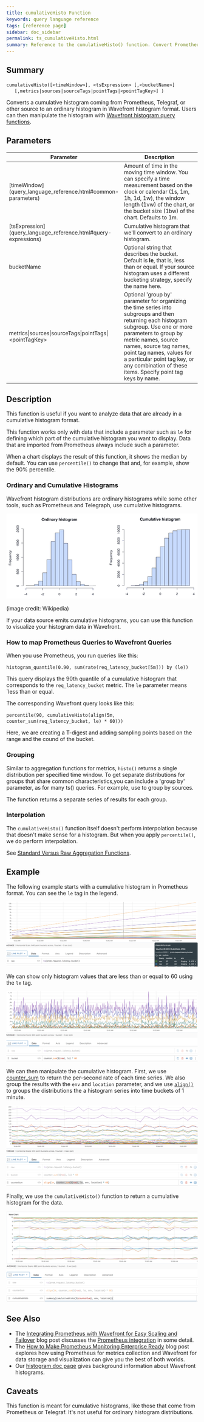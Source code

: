 ```yaml
---
title: cumulativeHisto Function
keywords: query language reference
tags: [reference page]
sidebar: doc_sidebar
permalink: ts_cumulativeHisto.html
summary: Reference to the cumulativeHisto() function. Convert Prometheus cumulative histograms to Wavefront ordinary histograms.
---
```

## Summary
```
cumulativeHisto([<timeWindow>], <tsExpression> [,<bucketName>]
   [,metrics|sources|sourceTags|pointTags|<pointTagKey>] )
```

Converts a cumulative histogram coming from Prometheus, Telegraf, or other source to an ordinary histogram in Wavefront histogram format. Users can then manipulate the histogram with [Wavefront histogram query functions](query_language_reference.html#histogram-functions).


## Parameters
<table>
<tbody>
<thead>
<tr><th width="30%">Parameter</th><th width="70%">Description</th></tr>
</thead>
<tr>
<td markdown="span">[timeWindow](query_language_reference.html#common-parameters)</td>
<td markdown="span">Amount of time in the moving time window. You can specify a time measurement based on the clock or calendar (1s, 1m, 1h, 1d, 1w), the window length (1vw) of the chart, or the bucket size (1bw) of the chart. Defaults to 1m.</td></tr>
<tr>
<td markdown="span"> [tsExpression](query_language_reference.html#query-expressions)</td>
<td>Cumulative histogram that we'll convert to an ordinary histogram.  </td></tr>
<tr>
<td>bucketName</td>
<td markdown="span">Optional string that describes the bucket. Default is <strong>le</strong>, that is, less than or equal. If your source histogram uses a different bucketing strategy, specify the name here.  </td></tr>
<tr>
<td>metrics&vert;sources&vert;sourceTags&vert;pointTags&vert;&lt;pointTagKey&gt;</td>
<td>Optional 'group by' parameter for organizing the time series into subgroups and then returning each histogram subgroup.
Use one or more parameters to group by metric names, source names, source tag names, point tag names, values for a particular point tag key, or any combination of these items. Specify point tag keys by name.</td>
</tr>
</tbody>
</table>


## Description

This function is useful if you want to analyze data that are already in a cumulative histogram format.

This function works only with data that include a parameter such as `le` for defining which part of the cumulative histogram you want to display. Data that are imported from Prometheus always include such a parameter.

When a chart displays the result of this function, it shows the median by default. You can use `percentile()` to change that and, for example, show the 90% percentile.

### Ordinary and Cumulative Histograms

Wavefront histogram distributions are ordinary histograms while some other tools, such as Prometheus and Telegraph, use cumulative histograms.

![histogram types](images/histogram_types.png)

(image credit: Wikipedia)

If your data source emits cumulative histograms, you can use this function to visualize your histogram data in Wavefront.

### How to map Prometheus Queries to Wavefront Queries

When you use Prometheus, you run queries like this:
```
histogram_quantile(0.90, sum(rate(req_latency_bucket[5m])) by (le))
```

This query displays the 90th quantile of a cumulative histogram that corresponds to the `req_latency_bucket` metric. The `le` parameter means `less than or equal.

The corresponding Wavefront query looks like this:
```
percentile(90, cumulativeHisto(align(5m, counter_sum(req_latency_bucket, le) * 60)))
```

Here, we are creating a T-digest and adding sampling points based on the range and the cound of the bucket.

### Grouping

Similar to aggregation functions for metrics, `histo()` returns a single distribution per specified time window.  To get separate distributions for groups that share common characteristics,you can include a 'group by' parameter, as for many ts() queries. For example, use  to group by sources.

The function returns a separate series of results for each group.

### Interpolation

The `cumulativeHisto()` function itself doesn't perform interpolation because that doesn't make sense for a histogram. But when you apply `percentile()`, we do perform interpolation.

See [Standard Versus Raw Aggregation Functions](query_language_aggregate_functions.html).


## Example

The following example starts with a cumulative histogram in Prometheus format. You can see the `le` tag in the legend.

![cumulative histogram](images/cum_histo_simple.png)

We can show only histogram values that are less than or equal to 60 using the `le` tag.

![show only le 60](images/cum_histo_bucket.png)

We can then manipulate the cumulative histogram. First, we use [counter_sum](ts_countersum.html) to return the per-second rate of each time series. We also group the results with the `env` and `location` parameter, and we use [`align()`](ts_align.html) to groups the distributions the a histogram series into time buckets of 1 minute.

![counter sum and align](images/cum_histo_counter_sum.png)

Finally, we use the `cumulativeHisto()` function to return a cumulative histogram for the data.

![cumulative histo](images/cumulative_histo.png)


## See Also

* The [Integrating Prometheus with Wavefront for Easy Scaling and Failover](https://www.wavefront.com/integrating-prometheus-with-wavefront/) blog post discusses the [Prometheus integration](prometheus.html) in some detail.
* The [How to Make Prometheus Monitoring Enterprise Ready](https://www.wavefront.com/how-to-make-prometheus-monitoring-enterprise-ready/) blog post explores how using Prometheus for metrics collection and Wavefront for data storage and visualization can give you the best of both worlds.
* Our [histogram doc page](https://proxies_histograms.html) gives background information about Wavefront histograms.


## Caveats

This function is meant for cumulative histograms, like those that come from Prometheus or Telegraf. It's not useful for ordinary histogram distributions.

